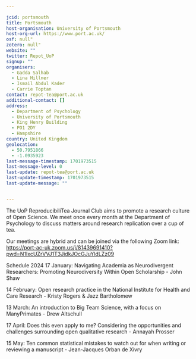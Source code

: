```yaml
---
    
jcid: portsmouth
title: Portsmouth
host-organisation: University of Portsmouth
host-org-url: https://www.port.ac.uk/
osf: null"
zotero: null"
website: ""
twitter: Repot_UoP
signup: ""
organisers:
  - Gadda Salhab
  - Lina Hillner
  - Ismail Abdul Kader
  - Carrie Toptan
contact: repot-tea@port.ac.uk
additional-contact: []
address:
  - Department of Psychology
  - University of Portsmouth
  - King Henry Building
  - PO1 2DY
  - Hampshire
country: United Kingdom
geolocation:
  - 50.7951866
  - -1.0935923
last-message-timestamp: 1701973515
last-message-level: 0
last-update: repot-tea@port.ac.uk
last-update-timestamp: 1701973515
last-update-message: ""


---
```


The UoP ReproducibiliTea Journal Club aims to promote a research culture of Open Science. We meet once every month at the Department of Psychology to discuss matters around research replication over a cup of tea.

Our meetings are hybrid and can be joined via the following Zoom link: https://port-ac-uk.zoom.us/j/81439691410?pwd=N1IxcUZrVVJ1T3JidkJOcGJuYldLZz09

Schedule 2024
17 January: Navigating Academia as Neurodivergent Researchers: Promoting Neurodiversity Within Open Scholarship - John Shaw

14 February: Open research practice in the National Institute for Health and Care Research - Kristy Rogers & Jazz Bartholomew

13 March: An introduction to Big Team Science, with a focus on ManyPrimates - Drew Altschull

17 April: Does this even apply to me? Considering the opportunities and challenges surrounding open qualitative research - Annayah Prosser

15 May: Ten common statistical mistakes to watch out for when writing or reviewing a manuscript - Jean-Jacques Orban de Xivry
